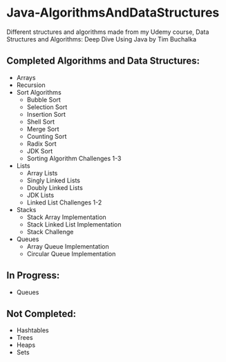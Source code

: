 # Java-AlgorithmsAndDataStructures
Different structures and algorithms made from my Udemy course, Data Structures and Algorithms: Deep Dive Using Java by Tim Buchalka

## Completed Algorithms and Data Structures:
- Arrays
- Recursion
- Sort Algorithms
  - Bubble Sort
  - Selection Sort
  - Insertion Sort
  - Shell Sort
  - Merge Sort
  - Counting Sort
  - Radix Sort
  - JDK Sort
  - Sorting Algorithm Challenges 1-3
- Lists
  - Array Lists 
  - Singly Linked Lists
  - Doubly Linked Lists
  - JDK Lists
  - Linked List Challenges 1-2
- Stacks
  - Stack Array Implementation
  - Stack Linked List Implementation
  - Stack Challenge
- Queues
  - Array Queue Implementation
  - Circular Queue Implementation

## In Progress:
- Queues

## Not Completed:
- Hashtables
- Trees
- Heaps
- Sets
